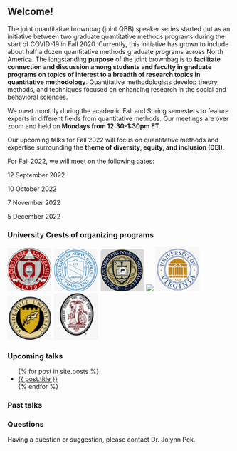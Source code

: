 <h2>Welcome!</h2>

<p>The joint quantitative brownbag (joint QBB) speaker series
started out as an initiative between two graduate quantitative methods programs
during the start of COVID-19 in Fall 2020. Currently, this initiative has grown
to include about half a dozen quantitative methods graduate programs across
North America. The longstanding <b>purpose</b> of the joint brownbag is to <b>facilitate
connection and discussion among students and faculty in graduate programs on
topics of interest to a breadth of research topics in quantitative methodology</b>.
Quantitative methodologists develop theory, methods, and techniques focused on
enhancing research in the social and behavioral sciences.</p>

<p>We meet monthly during the academic Fall and Spring
semesters to feature experts in different fields from quantitative methods. Our
meetings are over zoom and held on <b>Mondays from 12:30-1:30pm ET</b>.</p>

<p>Our upcoming talks for Fall 2022 will focus on quantitative
methods and expertise surrounding the <b>theme of diversity, equity, and
inclusion (DEI)</b>.</p>

<p>For Fall 2022, we will meet on the following dates:</p>

<p>12 September 2022</p>

<p>10 October 2022</p>

<p>7 November 2022</p>

<p>5 December 2022</p>


<h3>University Crests of organizing programs</h3>

<p float="left">
  <img src="/assets/images/image008.png" width="100" />
  <img src="/assets/images/image002.png" width="100" />
  <img src="/assets/images/image006.png" width="100" />
  <img src="/assets/images/image004.png" width="100" />
  <img src="/assets/images/image001.png" width="100" />
  <img src="/assets/images/image009.png" width="100" />
  <img src="/assets/images/image010.png" width="100" />
</p>

### Upcoming talks

<ul>
  {% for post in site.posts %}
    <li>
      <a href="{{ post.url }}">{{ post.title }}</a>
    </li>
  {% endfor %}
</ul>

### Past talks

### Questions

Having a question or suggestion, please contact Dr. Jolynn Pek.
